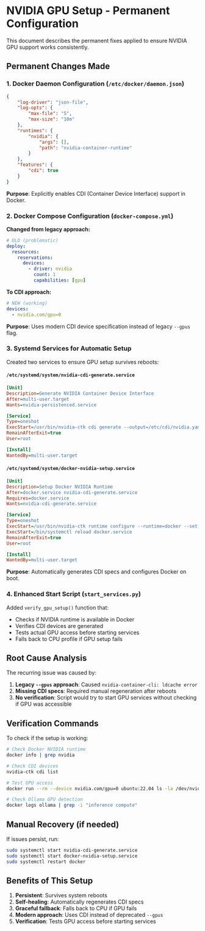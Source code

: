 # NVIDIA GPU Setup - Permanent Configuration

This document describes the permanent fixes applied to ensure NVIDIA GPU support works consistently.

## Permanent Changes Made

### 1. Docker Daemon Configuration (`/etc/docker/daemon.json`)
```json
{
    "log-driver": "json-file",
    "log-opts": {
        "max-file": "5",
        "max-size": "10m"
    },
    "runtimes": {
        "nvidia": {
            "args": [],
            "path": "nvidia-container-runtime"
        }
    },
    "features": {
        "cdi": true
    }
}
```
**Purpose**: Explicitly enables CDI (Container Device Interface) support in Docker.

### 2. Docker Compose Configuration (`docker-compose.yml`)
**Changed from legacy approach:**
```yaml
# OLD (problematic)
deploy:
  resources:
    reservations:
      devices:
        - driver: nvidia
          count: 1
          capabilities: [gpu]
```

**To CDI approach:**
```yaml
# NEW (working)
devices:
  - nvidia.com/gpu=0
```
**Purpose**: Uses modern CDI device specification instead of legacy `--gpus` flag.

### 3. Systemd Services for Automatic Setup
Created two services to ensure GPU setup survives reboots:

#### `/etc/systemd/system/nvidia-cdi-generate.service`
```ini
[Unit]
Description=Generate NVIDIA Container Device Interface
After=multi-user.target
Wants=nvidia-persistenced.service

[Service]
Type=oneshot
ExecStart=/usr/bin/nvidia-ctk cdi generate --output=/etc/cdi/nvidia.yaml
RemainAfterExit=true
User=root

[Install]
WantedBy=multi-user.target
```

#### `/etc/systemd/system/docker-nvidia-setup.service`
```ini
[Unit]
Description=Setup Docker NVIDIA Runtime
After=docker.service nvidia-cdi-generate.service
Requires=docker.service
Wants=nvidia-cdi-generate.service

[Service]
Type=oneshot
ExecStart=/usr/bin/nvidia-ctk runtime configure --runtime=docker --set-as-default=false
ExecStart=/bin/systemctl reload docker.service
RemainAfterExit=true
User=root

[Install]
WantedBy=multi-user.target
```

**Purpose**: Automatically generates CDI specs and configures Docker on boot.

### 4. Enhanced Start Script (`start_services.py`)
Added `verify_gpu_setup()` function that:
- Checks if NVIDIA runtime is available in Docker
- Verifies CDI devices are generated
- Tests actual GPU access before starting services
- Falls back to CPU profile if GPU setup fails

## Root Cause Analysis
The recurring issue was caused by:
1. **Legacy `--gpus` approach**: Caused `nvidia-container-cli: ldcache error`
2. **Missing CDI specs**: Required manual regeneration after reboots
3. **No verification**: Script would try to start GPU services without checking if GPU was accessible

## Verification Commands
To check if the setup is working:

```bash
# Check Docker NVIDIA runtime
docker info | grep nvidia

# Check CDI devices
nvidia-ctk cdi list

# Test GPU access
docker run --rm --device nvidia.com/gpu=0 ubuntu:22.04 ls -la /dev/nvidia*

# Check Ollama GPU detection
docker logs ollama | grep -i "inference compute"
```

## Manual Recovery (if needed)
If issues persist, run:
```bash
sudo systemctl start nvidia-cdi-generate.service
sudo systemctl start docker-nvidia-setup.service
sudo systemctl restart docker
```

## Benefits of This Setup
1. **Persistent**: Survives system reboots
2. **Self-healing**: Automatically regenerates CDI specs
3. **Graceful fallback**: Falls back to CPU if GPU fails
4. **Modern approach**: Uses CDI instead of deprecated `--gpus`
5. **Verification**: Tests GPU access before starting services